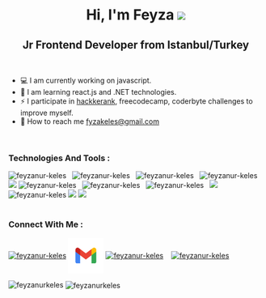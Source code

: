 <h1 align="center"> Hi, I'm Feyza <img src="https://raw.githubusercontent.com/MartinHeinz/MartinHeinz/master/wave.gif" width="30px"> </h1>

<h2 align="center"> Jr Frontend Developer from Istanbul/Turkey </h2>

<br> 

* :computer: I am currently working on javascript.
* :page_facing_up: I am learning react.js and .NET technologies. 
* :zap: I participate in [hackkerank](https://www.hackerrank.com/fyzakeles), freecodecamp, coderbyte challenges to improve myself.
* :e-mail: How to reach me  fyzakeles@gmail.com

<br>

### Technologies And Tools :
<div>
<img src="https://github.com/rahuldkjain/github-profile-readme-generator/blob/master/src/images/icons/FrontendDevelopment/html.svg" alt="feyzanur-keles" height="50" width="50" /> &nbsp; <img src="https://github.com/rahuldkjain/github-profile-readme-generator/blob/master/src/images/icons/FrontendDevelopment/css.svg" alt="feyzanur-keles" height="50" width="50" /> &nbsp; <img src="https://github.com/rahuldkjain/github-profile-readme-generator/blob/master/src/images/icons/FrontendDevelopment/bootstrap.svg" alt="feyzanur-keles" height="50" width="50" /> &nbsp; <img src="https://github.com/rahuldkjain/github-profile-readme-generator/blob/master/src/images/icons/ProgrammingLanguages/javascript.svg" alt="feyzanur-keles" height="50" width="50" /> <img src="https://img.icons8.com/ios/50/4a90e2/jquery.png"/> <img src="https://github.com/rahuldkjain/github-profile-readme-generator/blob/master/src/images/icons/FrontendDevelopment/reactjs.svg" alt="feyzanur-keles" height="50" width="50" /> &nbsp; <img src="https://github.com/rahuldkjain/github-profile-readme-generator/blob/master/src/images/icons/Framework/dotnet.svg" alt="feyzanur-keles" height="50" width="50" /> &nbsp; <img src="https://github.com/rahuldkjain/github-profile-readme-generator/blob/master/src/images/icons/ProgrammingLanguages/csharp.svg" alt="feyzanur-keles" height="50" width="50" /> &nbsp; <img src="https://img.icons8.com/offices/50/000000/php-logo.png"/> &nbsp; <img src="https://github.com/rahuldkjain/github-profile-readme-generator/blob/master/src/images/icons/Other/git.svg" alt="feyzanur-keles" height="50" width="50" /> <img src="https://img.icons8.com/color/48/000000/visual-studio-code-2019.png"/> <img src="https://img.icons8.com/fluency/48/000000/visual-studio-2019.png"/>
</div>


<br>


### Connect With Me :

<a href="https://www.linkedin.com/in/feyzakeless/" target="blank"><img align="center" src="https://raw.githubusercontent.com/rahuldkjain/github-profile-readme-generator/master/src/images/icons/Social/linked-in-alt.svg" alt="feyzanur-keles" height="30" width="30" /></a> 
<a href="mailto:fyzakeles@gmail.com" target="blank"><img align="center" src="https://github.com/timche/gmail-desktop/blob/main/media/icon.svg" alt="feyzanur-keles" height="70" width="70" /></a>
<a href="https://www.hackerrank.com/fyzakeles" target="blank"><img align="center" src="https://raw.githubusercontent.com/rahuldkjain/github-profile-readme-generator/master/src/images/icons/Social/hackerrank.svg" alt="feyzanur-keles" height="30" width="30" /></a> &nbsp;&nbsp;
<a href="https://www.instagram.com/feyza.keless/" target="blank"><img align="center" src="https://raw.githubusercontent.com/rahuldkjain/github-profile-readme-generator/master/src/images/icons/Social/instagram.svg" alt="feyzanur-keles" height="30" width="30" /></a> &nbsp;





<p><img align="left" src="https://github-readme-stats.vercel.app/api/top-langs?username=feyzakeless&show_icons=true&theme=radical&locale=en&layout=compact" alt="feyzanurkeles" /></p>

<p>&nbsp;<img align="center" src="https://github-readme-stats.vercel.app/api?username=feyzakeless&show_icons=true&theme=dark&locale=en" alt="feyzanurkeles" width="50%" /></p>

